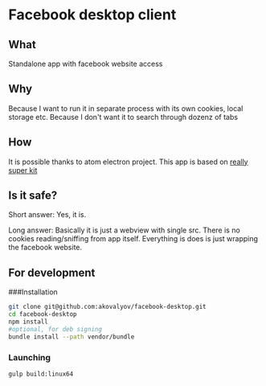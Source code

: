# Facebook desktop client

## What

Standalone app with facebook website access

## Why

Because I want to run it in separate process with its own cookies, local storage etc.
Because I don't want it to search through dozenz of tabs

## How

It is possible thanks to atom electron project. This app is based on [really super kit](https://github.com/Aluxian/electron-superkit)

## Is it safe?

Short answer: Yes, it is.

Long answer: Basically it is just a webview with single src. There is no cookies reading/sniffing from app itself.
Everything is does is just wrapping the facebook website.


## For development

###Installation

````sh
git clone git@github.com:akovalyov/facebook-desktop.git
cd facebook-desktop
npm install
#optional, for deb signing
bundle install --path vendor/bundle
````

### Launching

```sh
gulp build:linux64
```
